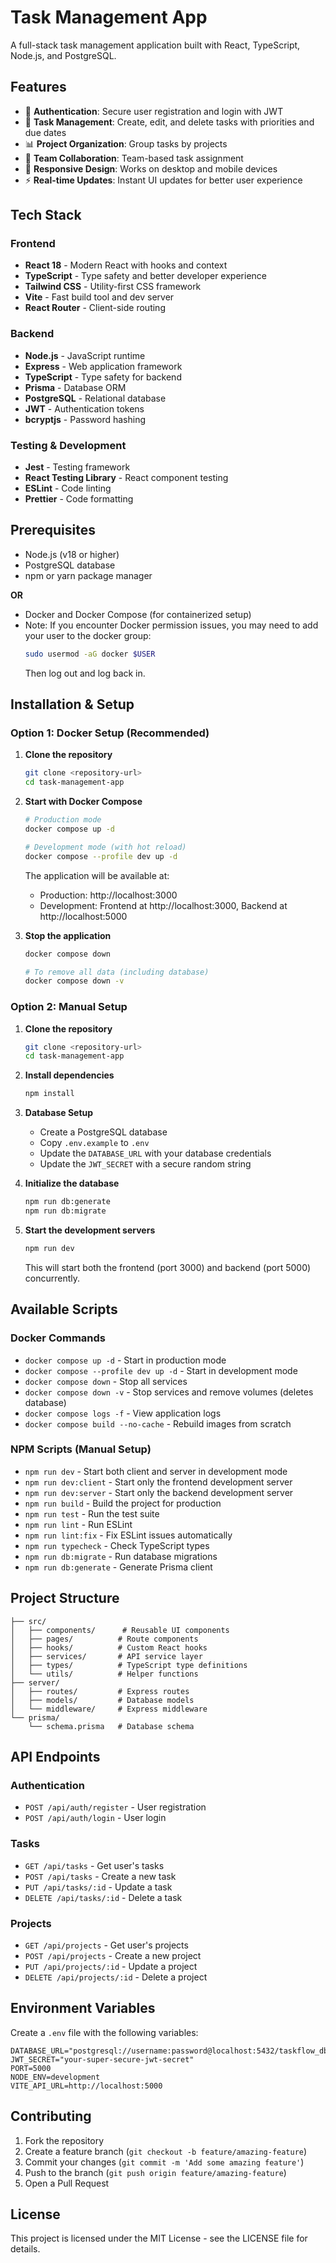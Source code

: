 # Task Management App

A full-stack task management application built with React, TypeScript, Node.js, and PostgreSQL.

## Features

- 🔐 **Authentication**: Secure user registration and login with JWT
- 📝 **Task Management**: Create, edit, and delete tasks with priorities and due dates
- 📊 **Project Organization**: Group tasks by projects
- 👥 **Team Collaboration**: Team-based task assignment
- 📱 **Responsive Design**: Works on desktop and mobile devices
- ⚡ **Real-time Updates**: Instant UI updates for better user experience

## Tech Stack

### Frontend
- **React 18** - Modern React with hooks and context
- **TypeScript** - Type safety and better developer experience
- **Tailwind CSS** - Utility-first CSS framework
- **Vite** - Fast build tool and dev server
- **React Router** - Client-side routing

### Backend
- **Node.js** - JavaScript runtime
- **Express** - Web application framework
- **TypeScript** - Type safety for backend
- **Prisma** - Database ORM
- **PostgreSQL** - Relational database
- **JWT** - Authentication tokens
- **bcryptjs** - Password hashing

### Testing & Development
- **Jest** - Testing framework
- **React Testing Library** - React component testing
- **ESLint** - Code linting
- **Prettier** - Code formatting

## Prerequisites

- Node.js (v18 or higher)
- PostgreSQL database
- npm or yarn package manager

**OR**

- Docker and Docker Compose (for containerized setup)
- Note: If you encounter Docker permission issues, you may need to add your user to the docker group:
  ```bash
  sudo usermod -aG docker $USER
  ```
  Then log out and log back in.

## Installation & Setup

### Option 1: Docker Setup (Recommended)

1. **Clone the repository**
   ```bash
   git clone <repository-url>
   cd task-management-app
   ```

2. **Start with Docker Compose**
   ```bash
   # Production mode
   docker compose up -d
   
   # Development mode (with hot reload)
   docker compose --profile dev up -d
   ```

   The application will be available at:
   - Production: http://localhost:3000
   - Development: Frontend at http://localhost:3000, Backend at http://localhost:5000

3. **Stop the application**
   ```bash
   docker compose down
   
   # To remove all data (including database)
   docker compose down -v
   ```

### Option 2: Manual Setup

1. **Clone the repository**
   ```bash
   git clone <repository-url>
   cd task-management-app
   ```

2. **Install dependencies**
   ```bash
   npm install
   ```

3. **Database Setup**
   - Create a PostgreSQL database
   - Copy `.env.example` to `.env`
   - Update the `DATABASE_URL` with your database credentials
   - Update the `JWT_SECRET` with a secure random string

4. **Initialize the database**
   ```bash
   npm run db:generate
   npm run db:migrate
   ```

5. **Start the development servers**
   ```bash
   npm run dev
   ```

   This will start both the frontend (port 3000) and backend (port 5000) concurrently.

## Available Scripts

### Docker Commands
- `docker compose up -d` - Start in production mode
- `docker compose --profile dev up -d` - Start in development mode  
- `docker compose down` - Stop all services
- `docker compose down -v` - Stop services and remove volumes (deletes database)
- `docker compose logs -f` - View application logs
- `docker compose build --no-cache` - Rebuild images from scratch

### NPM Scripts (Manual Setup)
- `npm run dev` - Start both client and server in development mode
- `npm run dev:client` - Start only the frontend development server
- `npm run dev:server` - Start only the backend development server
- `npm run build` - Build the project for production
- `npm run test` - Run the test suite
- `npm run lint` - Run ESLint
- `npm run lint:fix` - Fix ESLint issues automatically
- `npm run typecheck` - Check TypeScript types
- `npm run db:migrate` - Run database migrations
- `npm run db:generate` - Generate Prisma client

## Project Structure

```
├── src/
│   ├── components/      # Reusable UI components
│   ├── pages/          # Route components
│   ├── hooks/          # Custom React hooks
│   ├── services/       # API service layer
│   ├── types/          # TypeScript type definitions
│   └── utils/          # Helper functions
├── server/
│   ├── routes/         # Express routes
│   ├── models/         # Database models
│   └── middleware/     # Express middleware
└── prisma/
    └── schema.prisma   # Database schema
```

## API Endpoints

### Authentication
- `POST /api/auth/register` - User registration
- `POST /api/auth/login` - User login

### Tasks
- `GET /api/tasks` - Get user's tasks
- `POST /api/tasks` - Create a new task
- `PUT /api/tasks/:id` - Update a task
- `DELETE /api/tasks/:id` - Delete a task

### Projects
- `GET /api/projects` - Get user's projects
- `POST /api/projects` - Create a new project
- `PUT /api/projects/:id` - Update a project
- `DELETE /api/projects/:id` - Delete a project

## Environment Variables

Create a `.env` file with the following variables:

```env
DATABASE_URL="postgresql://username:password@localhost:5432/taskflow_db"
JWT_SECRET="your-super-secure-jwt-secret"
PORT=5000
NODE_ENV=development
VITE_API_URL=http://localhost:5000
```

## Contributing

1. Fork the repository
2. Create a feature branch (`git checkout -b feature/amazing-feature`)
3. Commit your changes (`git commit -m 'Add some amazing feature'`)
4. Push to the branch (`git push origin feature/amazing-feature`)
5. Open a Pull Request

## License

This project is licensed under the MIT License - see the LICENSE file for details.